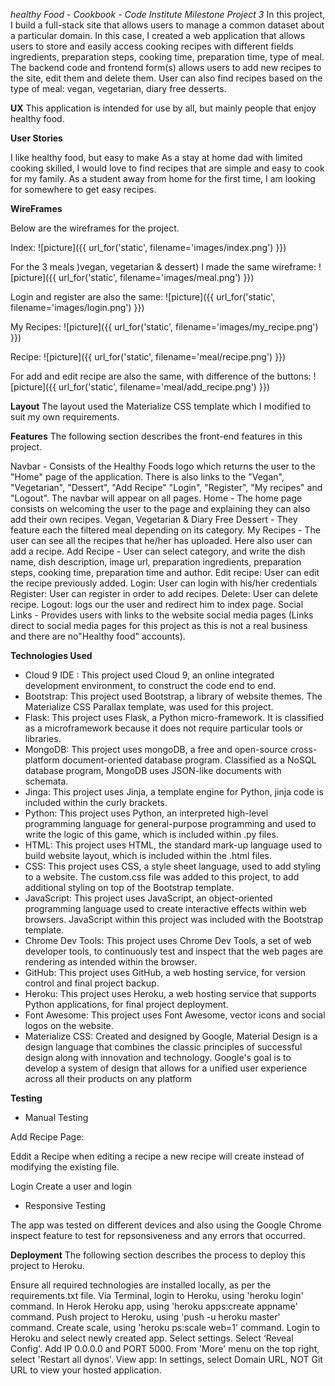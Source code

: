 *healthy Food - Cookbook - Code Institute Milestone Project 3*
In this project, I build a full-stack site that allows users to manage a common dataset about a particular domain.
In this case, I created a web application that allows users to store and easily access cooking recipes with different fields ingredients, preparation steps, cooking time, preparation time, type of meal. 
The backend code and frontend form(s) allows users to add new recipes to the site, edit them and delete them.
User can also find recipes based on the type of meal: vegan, vegetarian, diary free desserts.

**UX**
This application is intended for use by all, but mainly people that enjoy healthy food. 

**User Stories**

I like healthy food, but easy to make
As a stay at home dad with limited cooking skilled, I would love to find recipes that are simple and easy to cook for my family.
As a student away from home for the first time, I am looking for somewhere to get easy recipes.


**WireFrames**

Below are the wireframes for the project.

Index:
![picture]({{ url_for('static', filename='images/index.png') }})

For the 3 meals )vegan, vegetarian & dessert) I made the same wireframe:
![picture]({{ url_for('static', filename='images/meal.png') }})

Login and register are also the same:
![picture]({{ url_for('static', filename='images/login.png') }})

My Recipes:
![picture]({{ url_for('static', filename='images/my_recipe.png') }})

Recipe:
![picture]({{ url_for('static', filename='meal/recipe.png') }})

For add and edit recipe are also the same, with difference of the buttons:
![picture]({{ url_for('static', filename='meal/add_recipe.png') }})



**Layout**
The layout used the Materialize CSS template which I modified to suit my own requirements.


**Features**
The following section describes the front-end features in this project.

Navbar - Consists of the Healthy Foods logo which returns the user to the "Home" page of the application. There is also links to the "Vegan", "Vegetarian", "Dessert", "Add Recipe" "Login", "Register", "My recipes" and "Logout". The navbar will appear on all pages.
Home - The home page consists on welcoming the user to the page and explaining they can also add their own recipes.
Vegan, Vegetarian & Diary Free Dessert - They feature each the filtered meal depending on its category.
My Recipes - The user can see all the recipes that he/her has uploaded. Here also user can add a recipe.
Add Recipe - User can select category, and write the dish name, dish description, image url, preparation ingredients, preparation steps, cooking time, preparation time and author.
Edit recipe: User can edit the recipe previously added.
Login: User can login with his/her credentials
Register: User can register in order to add recipes.
Delete: User can delete recipe.
Logout: logs our the user and redirect him to index page.
Social Links - Provides users with links to the website social media pages (Links direct to social media pages for this project as this is not a real business and there are no"Healthy food" accounts).



**Technologies Used**
- Cloud 9 IDE : This project used Cloud 9, an online integrated development environment, to construct the code end to end.
- Bootstrap: This project used Bootstrap, a library of website themes. The Materialize CSS Parallax template, was used for this project.
- Flask: This project uses Flask, a Python micro-framework. It is classified as a microframework because it does not require particular tools or libraries.
- MongoDB: This project uses mongoDB, a free and open-source cross-platform document-oriented database program. Classified as a NoSQL database program, MongoDB uses JSON-like documents with schemata.
- Jinga: This project uses Jinja, a template engine for Python, jinja code is included within the curly brackets.
- Python: This project uses Python, an interpreted high-level programming language for general-purpose programming and used to write the logic of this game, which is included within .py files.
- HTML: This project uses HTML, the standard mark-up language used to build website layout, which is included within the .html files.
- CSS: This project uses CSS, a style sheet language, used to add styling to a website. The custom.css file was added to this project, to add additional styling on top of the Bootstrap template.
- JavaScript: This project uses JavaScript, an object-oriented programming language used to create interactive effects within web browsers. JavaScript within this project was included with the Bootstrap template.
- Chrome Dev Tools: This project uses Chrome Dev Tools, a set of web developer tools, to continuously test and inspect that the web pages are rendering as intended within the browser.
- GitHub: This project uses GitHub, a web hosting service, for version control and final project backup.
- Heroku: This project uses Heroku, a web hosting service that supports Python applications, for final project deployment.
- Font Awesome: This project uses Font Awesome, vector icons and social logos on the website.
- Materialize CSS: Created and designed by Google, Material Design is a design language that combines the classic principles of successful design along with innovation and technology. Google's goal is to develop a system of design that allows for a unified user experience across all their products on any platform

**Testing**
- Manual Testing

Add Recipe Page:


Eddit a Recipe
when editing a recipe a new recipe will create instead of modifying the existing file.

Login
Create a user and login


- Responsive Testing

The app was tested on different devices and also using the Google Chrome inspect feature to test for repsonsiveness and any errors that occurred. 


**Deployment**
The following section describes the process to deploy this project to Heroku.

Ensure all required technologies are installed locally, as per the requirements.txt file.
Via Terminal, login to Heroku, using 'heroku login' command. 
In Herok Heroku app, using 'heroku apps:create appname' command.
Push project to Heroku, using 'push -u heroku master' command.
Create scale, using 'heroku ps:scale web=1' command.
Login to Heroku and select newly created app.
Select settings. Select ‘Reveal Config'. Add IP 0.0.0.0 and PORT 5000.
From 'More' menu on the top right, select 'Restart all dynos'.
View app: In settings, select Domain URL, NOT Git URL to view your hosted application.


